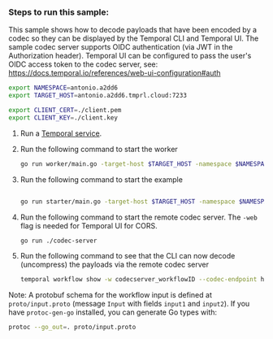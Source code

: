 ### Steps to run this sample:

This sample shows how to decode payloads that have been encoded by a codec so they can be displayed by the Temporal CLI and Temporal UI.
The sample codec server supports OIDC authentication (via JWT in the Authorization header).
Temporal UI can be configured to pass the user's OIDC access token to the codec server, see: https://docs.temporal.io/references/web-ui-configuration#auth


```bash  
export NAMESPACE=antonio.a2dd6
export TARGET_HOST=antonio.a2dd6.tmprl.cloud:7233

export CLIENT_CERT=./client.pem
export CLIENT_KEY=./client.key
```


1) Run a [Temporal service](https://github.com/temporalio/samples-go/tree/main/#how-to-use).
2) Run the following command to start the worker
   ```bash
   go run worker/main.go -target-host $TARGET_HOST -namespace $NAMESPACE -client-cert $CLIENT_CERT -client-key $CLIENT_KEY
   ```
3) Run the following command to start the example
   ```bash

   go run starter/main.go -target-host $TARGET_HOST -namespace $NAMESPACE -client-cert $CLIENT_CERT -client-key $CLIENT_KEY
   ```

5) Run the following command to start the remote codec server.
   The `-web` flag is needed for Temporal UI for CORS.
   ```bash
   go run ./codec-server 
   ```

6) Run the following command to see that the CLI can now decode (uncompress) the payloads via the remote codec server
   ```bash
   temporal workflow show -w codecserver_workflowID --codec-endpoint http://localhost:8081/default
   ```


Note: A protobuf schema for the workflow input is defined at `proto/input.proto` (message `Input` with fields `input1` and `input2`). If you have `protoc-gen-go` installed, you can generate Go types with:

   ```bash
   protoc --go_out=. proto/input.proto
   ```
